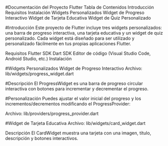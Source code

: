 #Documentación del Proyecto Flutter
Tabla de Contenidos
Introducción
Requisitos
Instalación
Widgets Personalizados
Widget de Progreso Interactivo
Widget de Tarjeta Educativa
Widget de Quiz Personalizado

#Introducción
Este proyecto de Flutter incluye tres widgets personalizados: una barra de progreso interactiva, una tarjeta educativa y un widget de quiz personalizado. Cada widget está diseñado para ser utilizado y personalizado fácilmente en tus propias aplicaciones Flutter.

Requisitos
Flutter SDK
Dart SDK
Editor de código (Visual Studio Code, Android Studio, etc.)
Instalación

#Widgets Personalizados
Widget de Progreso Interactivo
Archivo: lib/widgets/progress_widget.dart

#Descripción
El ProgressWidget es una barra de progreso circular interactiva con botones para incrementar y decrementar el progreso.

#Personalización
Puedes ajustar el valor inicial del progreso y los incrementos/decrementos modificando el ProgressProvider:

Archivo: lib/providers/progress_provider.dart

#Widget de Tarjeta Educativa
Archivo: lib/widgets/card_widget.dart

Descripción
El CardWidget muestra una tarjeta con una imagen, título, descripción y botones interactivos.
